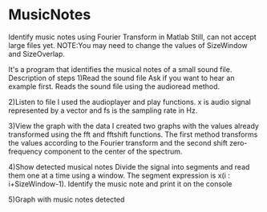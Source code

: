 # MusicNotes
Identify music notes using Fourier Transform in Matlab
Still, can not accept large files yet.
NOTE:You may need to change the values of SizeWindow and SizeOverlap.

It's a program that identifies the musical notes of a small sound file.
Description of steps
1)Read the sound file
Ask if you want to hear an example first.
Reads the sound file using the audioread method.

2)Listen to file
I used the audioplayer and play functions.
x is audio signal represented by a vector and fs is the sampling rate in Hz.

3)View the graph with the data
I created two graphs with the values already transformed using the fft and fftshift functions.
The first method transforms the values according to the Fourier transform and the second shift zero-frequency component to the center of the spectrum.

4)Show detected musical notes
Divide the signal into segments and read them one at a time using a window. The segment expression is x(i : i+SizeWindow-1).
Identify the music note and print it on the console

5)Graph with music notes detected
